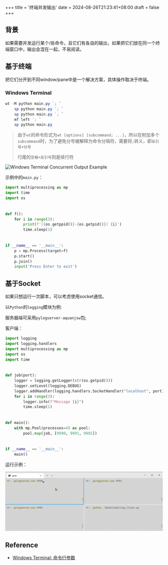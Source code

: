 +++
title = '终端并发输出'
date = 2024-08-26T21:23:41+08:00
draft = false
+++

## 背景

如果需要并发运行某个/些命令，且它们有各自的输出，如果把它们放在同一个终端窗口中，输出会混在一起，不易阅读。

## 基于终端

把它们分开到不同window/pane中是一个解决方案，具体操作取决于终端。

### Windows Terminal

```powershell
wt -M python main.py `; `
    sp python main.py `; `
    sp python main.py `; `
    mf left `; `
    sp python main.py
```

> 由于`wt`的命令形式为`wt [options] [subcommand; ...]`，所以在附加多个`subcommand`时，为了避免分号被解释为命令分隔符，需要将`;`转义，即`反引号+分号`
>
> 行尾的`空格+反引号`则是续行符

![Windows Terminal Concurrent Output Example](wt-example.gif)

示例中的`main.py`：

```python
import multiprocessing as mp
import time
import os


def f():
    for i in range(3):
        print(f'[{os.getppid()}-{os.getpid()}] {i}')
        time.sleep(1)


if __name__ == '__main__':
    p = mp.Process(target=f)
    p.start()
    p.join()
    input('Press Enter to exit')
```

## 基于Socket

如果只想运行一次脚本，可以考虑使用socket通信。

以`Python`的`logging`模块为例:

服务器端可采用`pylogserver-aquanjsw`包;

客户端：

```python
import logging
import logging.handlers
import multiprocessing as mp
import os
import time


def job(port):
    logger = logging.getLogger(str(os.getpid()))
    logger.setLevel(logging.DEBUG)
    logger.addHandler(logging.handlers.SocketHandler("localhost", port))
    for i in range(3):
        logger.info(f"Message {i}")
        time.sleep(1)


def main():
    with mp.Pool(processes=4) as pool:
        pool.map(job, [9990, 9991, 9992])


if __name__ == '__main__':
    main()

```

运行示例：

![pylog-example](pylog-example.gif)

## Reference

- [Windows Terminal: 命令行参数](https://learn.microsoft.com/zh-cn/windows/terminal/command-line-arguments?tabs=windows)
